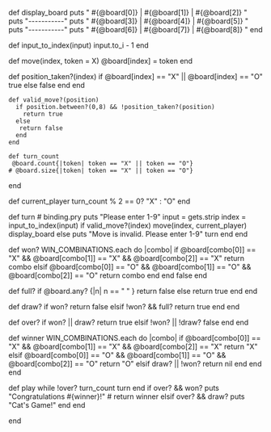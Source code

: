
  def display_board
    puts " #{@board[0]} | #{@board[1]} | #{@board[2]} "
    puts "-----------"
    puts " #{@board[3]} | #{@board[4]} | #{@board[5]} "
    puts "-----------"
    puts " #{@board[6]} | #{@board[7]} | #{@board[8]} "
  end
  
  def input_to_index(input)
    input.to_i - 1 
  end
  
  def move(index, token = X)
    @board[index] = token
  end
  
  def position_taken?(index)
    if @board[index] == "X" || @board[index] == "O"
      true 
    else 
      false
    end
  end 
  
    def valid_move?(position)
      if position.between?(0,8) && !position_taken?(position) 
        return true
      else
       return false
      end 
    end
    
    def turn_count
     @board.count{|token| token == "X" || token == "O"}
    # @board.size{|token| token == "X" || token == "O"}
  end
  
  def current_player
    turn_count % 2 == 0? "X" : "O" 
  end
     
  def turn
    # binding.pry
    puts "Please enter 1-9"
    input = gets.strip
    index = input_to_index(input)
      if valid_move?(index)
        move(index, current_player)
        display_board
      else
        puts "Move is invalid. Please enter 1-9"
        turn
      end
  end
  
  def won?
    WIN_COMBINATIONS.each do |combo| 
      if @board[combo[0]] == "X" && @board[combo[1]] == "X" && @board[combo[2]] == "X"
        return combo
      elsif 
      @board[combo[0]] == "O" && @board[combo[1]] == "O" && @board[combo[2]] == "O"
      return combo
      end
    end
    false
  end
  
  def full? 
   if @board.any? {|n| n == " " }
       return false
      else
        return true
      end
    end
 
  def draw? 
    if won? 
      return false
    elsif !won? && full? 
     return true
    end
  end
     
  def over? 
    if won? || draw? 
      return true
    elsif !won? || !draw?
      false
    end
  end
  
  def winner 
    WIN_COMBINATIONS.each do |combo| 
      if @board[combo[0]] == "X" && @board[combo[1]] == "X" && @board[combo[2]] == "X"
        return "X"
      elsif  @board[combo[0]] == "O" && @board[combo[1]] == "O" && @board[combo[2]] == "O"
      return "O"
      elsif draw? || !won?
      return nil
      end
    end
  end
  
  def play 
    while !over?
     turn_count
     turn
   end
    if over? && won?
      puts "Congratulations #{winner}!"
    # return winner
    elsif over? && draw? 
      puts "Cat's Game!"
    end
  end


end 
